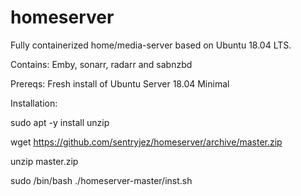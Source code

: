 # homeserver
Fully containerized home/media-server based on Ubuntu 18.04 LTS.

Contains: 
Emby, sonarr, radarr and sabnzbd

Prereqs: 
Fresh install of Ubuntu Server 18.04 Minimal

Installation:

sudo apt -y install unzip

wget https://github.com/sentryjez/homeserver/archive/master.zip

unzip master.zip

sudo /bin/bash ./homeserver-master/inst.sh

